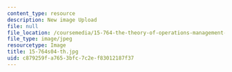 ```yaml
---
content_type: resource
description: New image Upload
file: null
file_location: /coursemedia/15-764-the-theory-of-operations-management-spring-2004/c879259fa7653bfc7c2ef83012187f37_15-764s04-th.jpg
file_type: image/jpeg
resourcetype: Image
title: 15-764s04-th.jpg
uid: c879259f-a765-3bfc-7c2e-f83012187f37
---
```

